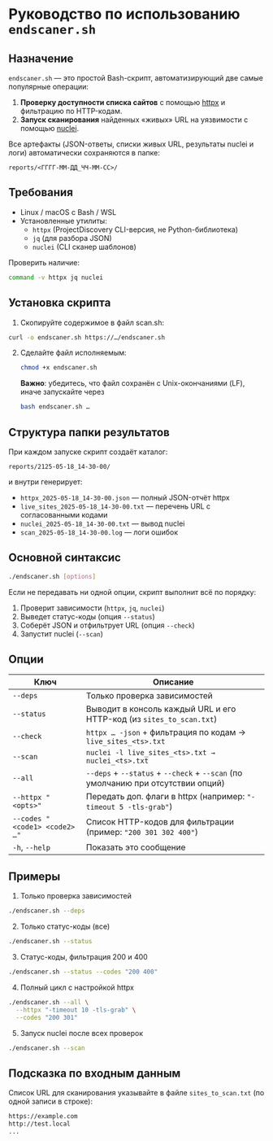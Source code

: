 # Руководство по использованию `endscaner.sh`

## Назначение

`endscaner.sh` — это простой Bash-скрипт, автоматизирующий две самые популярные операции:
1. **Проверку доступности списка сайтов** с помощью [httpx](https://github.com/projectdiscovery/httpx) и фильтрацию по HTTP-кодам.
2. **Запуск сканирования** найденных «живых» URL на уязвимости с помощью [nuclei](https://github.com/projectdiscovery/nuclei).

Все артефакты (JSON-ответы, списки живых URL, результаты nuclei и логи) автоматически сохраняются в папке:
```
reports/<ГГГГ‐ММ‐ДД_ЧЧ‐ММ‐СС>/
```

## Требования

- Linux / macOS с Bash / WSL 
- Установленные утилиты:
  - `httpx` (ProjectDiscovery CLI-версия, не Python-библиотека)  
  - `jq` (для разбора JSON)  
  - `nuclei` (CLI сканер шаблонов)  

Проверить наличие:
```bash
command -v httpx jq nuclei
```

## Установка скрипта
1. Скопируйте содержимое в файл scan.sh:
```bash
curl -o endscaner.sh https://…/endscaner.sh
```
2. Сделайте файл исполняемым:
    ```bash
    chmod +x endscaner.sh
    ```
    **Важно**: убедитесь, что файл сохранён с Unix-окончаниями (LF), иначе запускайте через
    ```bash
    bash endscaner.sh …
    ```

## Структура папки результатов

При каждом запуске скрипт создаёт каталог:
```
reports/2125-05-18_14-30-00/
```
и внутри генерирует:
- `httpx_2025-05-18_14-30-00.json` — полный JSON-отчёт httpx
- `live_sites_2025-05-18_14-30-00.txt` — перечень URL с согласованными кодами
- `nuclei_2025-05-18_14-30-00.txt` — вывод nuclei
- `scan_2025-05-18_14-30-00.log` — логи ошибок

## Основной синтаксис

```bash
./endscaner.sh [options]
```
Если не передавать ни одной опции, скрипт выполнит всё по порядку:
1. Проверит зависимости (`httpx`, `jq`, `nuclei`)
2. Выведет статус-коды (опция `--status`)
3. Соберёт JSON и отфильтрует URL (опция `--check`)
4. Запустит nuclei (`--scan`)

## Опции

| Ключ                          | Описание                                                                         |
| ----------------------------- | -------------------------------------------------------------------------------- |
| `--deps`                      | Только проверка зависимостей                                                     |
| `--status`                    | Выводит в консоль каждый URL и его HTTP-код (из `sites_to_scan.txt`)             |
| `--check`                     | `httpx … -json` + фильтрация по кодам → `live_sites_<ts>.txt`                    |
| `--scan`                      | `nuclei -l live_sites_<ts>.txt → nuclei_<ts>.txt`                                |
| `--all`                       | `--deps` + `--status` + `--check` + `--scan` (по умолчанию при отсутствии опций) |
| `--httpx "<opts>"`            | Передать доп. флаги в httpx (например: `"-timeout 5 -tls-grab"`)                 |
| `--codes "<code1> <code2> …"` | Список HTTP-кодoв для фильтрации (пример: `"200 301 302 400"`)                   |
| `-h`, `--help`                | Показать это сообщение                                                           |


## Примеры

1. Только проверка зависимостей
```bash
./endscaner.sh --deps
```
2. Только статус-коды (все)
```bash
./endscaner.sh --status
```
3. Статус-коды, фильтрация 200 и 400
```bash
./endscaner.sh --status --codes "200 400"
```
4. Полный цикл с настройкой httpx
```bash
./endscaner.sh --all \
  --httpx "-timeout 10 -tls-grab" \
  --codes "200 301"
```
5. Запуск nuclei после всех проверок
```bash
./endscaner.sh --scan
```

## Подсказка по входным данным

Список URL для сканирования указывайте в файле `sites_to_scan.txt` (по одной записи в строке):
```txt
https://example.com
http://test.local
...
```
